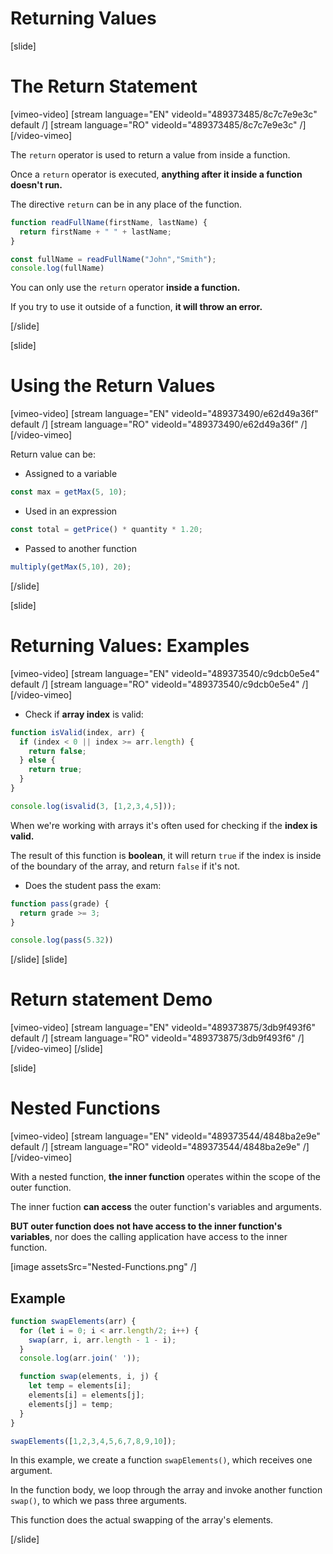 # Returning Values

[slide]
# The Return Statement

[vimeo-video]
[stream language="EN" videoId="489373485/8c7c7e9e3c" default /]
[stream language="RO" videoId="489373485/8c7c7e9e3c"  /]
[/video-vimeo]


The `return` operator is used to return a value from inside a function.

Once a `return` operator is executed, **anything after it inside a function doesn't run.**

The directive `return` can be in any place of the function.

``` js live
function readFullName(firstName, lastName) {
  return firstName + " " + lastName;
}

const fullName = readFullName("John","Smith");
console.log(fullName)
```

You can only use the `return` operator **inside a function.**

If you try to use it outside of a function, **it will throw an error.**

[/slide]

[slide]
# Using the Return Values

[vimeo-video]
[stream language="EN" videoId="489373490/e62d49a36f" default /]
[stream language="RO" videoId="489373490/e62d49a36f"  /]
[/video-vimeo]


Return value can be:

- Assigned to a variable

```js
const max = getMax(5, 10);
```

- Used in an expression

``` js
const total = getPrice() * quantity * 1.20;
```

- Passed to another function

``` js
multiply(getMax(5,10), 20);
```

[/slide]

[slide]
# Returning Values: Examples

[vimeo-video]
[stream language="EN" videoId="489373540/c9dcb0e5e4" default /]
[stream language="RO" videoId="489373540/c9dcb0e5e4"  /]
[/video-vimeo]


- Check if **array index** is valid:

``` js live
function isValid(index, arr) {
  if (index < 0 || index >= arr.length) {
    return false;
  } else {
    return true;
  }
}

console.log(isvalid(3, [1,2,3,4,5]));
```

When we're working with arrays it's often used for checking if the **index is valid.**

The result of this function is **boolean**, it will return `true` if the index is inside of the boundary of the array, and return `false` if it's not.

- Does the student pass the exam:

```js live
function pass(grade) {
  return grade >= 3;
}

console.log(pass(5.32))
```

[/slide]
[slide]
# Return statement Demo

[vimeo-video]
[stream language="EN" videoId="489373875/3db9f493f6" default /]
[stream language="RO" videoId="489373875/3db9f493f6"  /]
[/video-vimeo]
[/slide]

[slide]
# Nested Functions

[vimeo-video]
[stream language="EN" videoId="489373544/4848ba2e9e" default /]
[stream language="RO" videoId="489373544/4848ba2e9e"  /]
[/video-vimeo]


With a nested function, **the inner function** operates within the scope of the outer function.

The inner fuction **can access** the outer function's variables and arguments.

**BUT outer function does not have access to the inner function's variables**, nor does the calling application have access to the inner function.

[image assetsSrc="Nested-Functions.png" /]

## Example

```js live
function swapElements(arr) {
  for (let i = 0; i < arr.length/2; i++) {
    swap(arr, i, arr.length - 1 - i);
  }
  console.log(arr.join(' '));

  function swap(elements, i, j) {
    let temp = elements[i];
    elements[i] = elements[j];
    elements[j] = temp;
  }
}

swapElements([1,2,3,4,5,6,7,8,9,10]);
```

In this example, we create a function `swapElements()`, which receives one argument. 

In the function body, we loop through the array and invoke another function `swap()`, to which we pass three arguments. 

This function does the actual swapping of the array's elements. 

[/slide]
